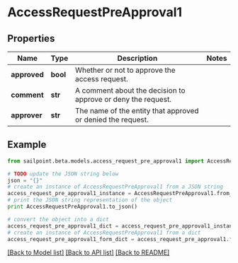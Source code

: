 # AccessRequestPreApproval1


## Properties
Name | Type | Description | Notes
------------ | ------------- | ------------- | -------------
**approved** | **bool** | Whether or not to approve the access request. | 
**comment** | **str** | A comment about the decision to approve or deny the request. | 
**approver** | **str** | The name of the entity that approved or denied the request. | 

## Example

```python
from sailpoint.beta.models.access_request_pre_approval1 import AccessRequestPreApproval1

# TODO update the JSON string below
json = "{}"
# create an instance of AccessRequestPreApproval1 from a JSON string
access_request_pre_approval1_instance = AccessRequestPreApproval1.from_json(json)
# print the JSON string representation of the object
print AccessRequestPreApproval1.to_json()

# convert the object into a dict
access_request_pre_approval1_dict = access_request_pre_approval1_instance.to_dict()
# create an instance of AccessRequestPreApproval1 from a dict
access_request_pre_approval1_form_dict = access_request_pre_approval1.from_dict(access_request_pre_approval1_dict)
```
[[Back to Model list]](../README.md#documentation-for-models) [[Back to API list]](../README.md#documentation-for-api-endpoints) [[Back to README]](../README.md)


